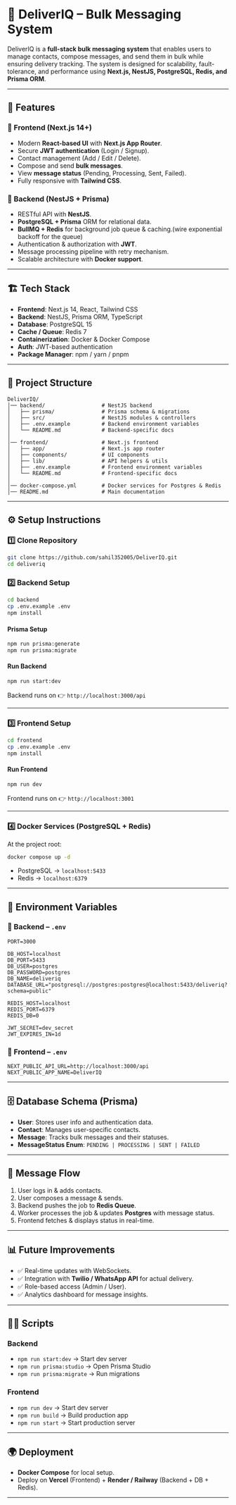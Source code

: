 # 🚀 DeliverIQ – Bulk Messaging System

DeliverIQ is a **full-stack bulk messaging system** that enables users to manage contacts, compose messages, and send them in bulk while ensuring delivery tracking. The system is designed for scalability, fault-tolerance, and performance using **Next.js, NestJS, PostgreSQL, Redis, and Prisma ORM**.

---

## 📌 Features

### 🔹 Frontend (Next.js 14+)

* Modern **React-based UI** with **Next.js App Router**.
* Secure **JWT authentication** (Login / Signup).
* Contact management (Add / Edit / Delete).
* Compose and send **bulk messages**.
* View **message status** (Pending, Processing, Sent, Failed).
* Fully responsive with **Tailwind CSS**.

### 🔹 Backend (NestJS + Prisma)

* RESTful API with **NestJS**.
* **PostgreSQL + Prisma** ORM for relational data.
* **BullMQ + Redis** for background job queue & caching.(wire exponential backoff for the queue)
* Authentication & authorization with **JWT**.
* Message processing pipeline with retry mechanism.
* Scalable architecture with **Docker support**.

---

## 🏗️ Tech Stack

* **Frontend**: Next.js 14, React, Tailwind CSS
* **Backend**: NestJS, Prisma ORM, TypeScript
* **Database**: PostgreSQL 15
* **Cache / Queue**: Redis 7
* **Containerization**: Docker & Docker Compose
* **Auth**: JWT-based authentication
* **Package Manager**: npm / yarn / pnpm

---

## 📂 Project Structure

```
DeliverIQ/
│── backend/                  # NestJS backend
│   ├── prisma/               # Prisma schema & migrations
│   ├── src/                  # NestJS modules & controllers
│   ├── .env.example          # Backend environment variables
│   └── README.md             # Backend-specific docs
│
│── frontend/                 # Next.js frontend
│   ├── app/                  # Next.js app router
│   ├── components/           # UI components
│   ├── lib/                  # API helpers & utils
│   ├── .env.example          # Frontend environment variables
│   └── README.md             # Frontend-specific docs
│
│── docker-compose.yml        # Docker services for Postgres & Redis
│── README.md                 # Main documentation
```

---

## ⚙️ Setup Instructions

### 1️⃣ Clone Repository

```bash
git clone https://github.com/sahil352005/DeliverIQ.git
cd deliveriq
```

### 2️⃣ Backend Setup

```bash
cd backend
cp .env.example .env
npm install
```

#### Prisma Setup

```bash
npm run prisma:generate
npm run prisma:migrate
```

#### Run Backend

```bash
npm run start:dev
```

Backend runs on 👉 `http://localhost:3000/api`

---

### 3️⃣ Frontend Setup

```bash
cd frontend
cp .env.example .env
npm install
```

#### Run Frontend

```bash
npm run dev
```

Frontend runs on 👉 `http://localhost:3001`

---

### 4️⃣ Docker Services (PostgreSQL + Redis)

At the project root:

```bash
docker compose up -d
```

* PostgreSQL → `localhost:5433`
* Redis → `localhost:6379`

---

## 🔑 Environment Variables

### 📌 Backend – `.env` 

```env
PORT=3000

DB_HOST=localhost
DB_PORT=5433
DB_USER=postgres
DB_PASSWORD=postgres
DB_NAME=deliveriq
DATABASE_URL="postgresql://postgres:postgres@localhost:5433/deliveriq?schema=public"

REDIS_HOST=localhost
REDIS_PORT=6379
REDIS_DB=0

JWT_SECRET=dev_secret
JWT_EXPIRES_IN=1d
```

### 📌 Frontend – `.env`

```env
NEXT_PUBLIC_API_URL=http://localhost:3000/api
NEXT_PUBLIC_APP_NAME=DeliverIQ
```

---

## 🗄️ Database Schema (Prisma)

* **User**: Stores user info and authentication data.
* **Contact**: Manages user-specific contacts.
* **Message**: Tracks bulk messages and their statuses.
* **MessageStatus Enum**: `PENDING | PROCESSING | SENT | FAILED`

---

## 🔄 Message Flow

1. User logs in & adds contacts.
2. User composes a message & sends.
3. Backend pushes the job to **Redis Queue**.
4. Worker processes the job & updates **Postgres** with message status.
5. Frontend fetches & displays status in real-time.

---

## 📊 Future Improvements

* ✅ Real-time updates with WebSockets.
* ✅ Integration with **Twilio / WhatsApp API** for actual delivery.
* ✅ Role-based access (Admin / User).
* ✅ Analytics dashboard for message insights.

---

## 🧑‍💻 Scripts

### Backend

* `npm run start:dev` → Start dev server
* `npm run prisma:studio` → Open Prisma Studio
* `npm run prisma:migrate` → Run migrations

### Frontend

* `npm run dev` → Start dev server
* `npm run build` → Build production app
* `npm run start` → Start production server

---

## 🌍 Deployment

* **Docker Compose** for local setup.
* Deploy on **Vercel** (Frontend) + **Render / Railway** (Backend + DB + Redis).

---
